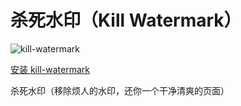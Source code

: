 # 杀死水印（Kill Watermark）

![kill-watermark](https://img.shields.io/greasyfork/v/459646)

[安装 kill-watermark](https://greasyfork.org/zh-CN/scripts/459646)

杀死水印（移除烦人的水印，还你一个干净清爽的页面）
